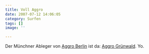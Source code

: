 ```yaml
---
title: Voll Aggro
date: 2007-07-12 14:06:05
category: Surfen
tags: []
image: ''

---
```


Der Münchner Ableger von [Aggro Berlin](http://www.aggroberlin.de/) ist da: [Aggro Grünwald](http://aggro-gruenwald.de/). Yo.
